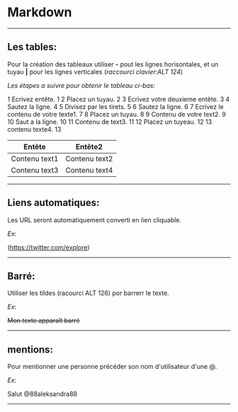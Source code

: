 # Markdown

---------------------------------------------------------------------------
## Les tables: 

Pour la création des tableaux utiliser **-** pout les lignes horisontales, et un tuyau **|** pour les lignes verticales (*raccourci clavier:ALT 124*)

*Les étapes a suivre pour obtenir le tableau ci-bas*:

1 Ecrivez entête. 1
2 Placez un tuyau. 2 
3 Ecrivez votre deuxieme entête. 3
4 Sautez la ligne. 4 
5 Divisez par les tirets. 5 
6 Sautez la ligne. 6
7 Ecrivez le contenu de votre texte1. 7 
8 Placez un tuyau. 8 
9 Contenu de votre text2. 9 
10 Saut a la ligne. 10 
11 Contenu de text3. 11 
12 Placez un tuyeau. 12 
13 contenu texte4. 13 

Entête          |    Entête2
----------------|---------------
Contenu text1   |Contenu text2
Contenu text3   |Contenu text4

---------------------------------------------------------------------------


## Liens automatiques:

Les URL seront automatiquement converti en lien cliquable.

*Ex*:

(https://twitter.com/explore)

---------------------------------------------------------------------------

## Barré:

Utiliser les tildes (racourci ALT 126) por barrerr le texte.

*Ex*:

~~Mon texte apparaît barré~~

---------------------------------------------------------------------------

## mentions:

Pour mentionner une personne précéder son nom d'utilisateur d'une @.

*Ex*:

Salut @88aleksandra88 

---------------------------------------------------------------------------

 











                                     

